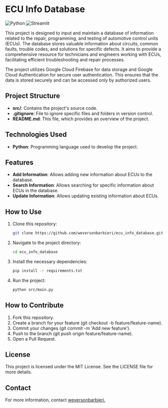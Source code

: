 # ECU Info Database
![Python](https://img.shields.io/badge/Python-3.8-blue)
![Streamlit](https://img.shields.io/badge/Streamlit-1.0-brightgreen)

This project is designed to input and maintain a database of information related to the repair, programming, and testing of automotive control units (ECUs). The database stores valuable information about circuits, common faults, trouble codes, and solutions for specific defects. It aims to provide a comprehensive resource for technicians and engineers working with ECUs, facilitating efficient troubleshooting and repair processes.

The project utilizes Google Cloud Firebase for data storage and Google Cloud Authentication for secure user authentication. This ensures that the data is stored securely and can be accessed only by authorized users.




## Project Structure

- **src/**: Contains the project's source code.
- **.gitignore**: File to ignore specific files and folders in version control.
- **README.md**: This file, which provides an overview of the project.

## Technologies Used

- **Python**: Programming language used to develop the project.

## Features

- **Add Information**: Allows adding new information about ECUs to the database.
- **Search Information**: Allows searching for specific information about ECUs in the database.
- **Update Information**: Allows updating existing information about ECUs.

## How to Use

1. Clone this repository:
   ```sh
   git clone https://github.com/weversonbarbieri/ecu_info_database.git
   ```

2. Navigate to the project directory:
   ```sh
   cd ecu_info_database
   ```

3. Install the necessary dependencies:
   ```sh
   pip install -r requirements.txt
   ```

4. Run the project:
   ```sh
   python src/main.py
   ```

## How to Contribute

1. Fork this repository.
2. Create a branch for your feature (git checkout -b feature/feature-name).
3. Commit your changes (git commit -m 'Add new feature').
4. Push to the branch (git push origin feature/feature-name).
5. Open a Pull Request.


## License

This project is licensed under the MIT License. See the LICENSE file for more details.


## Contact
For more information, contact [weversonbarbieri.](https://github.com/weversonbarbieri)

